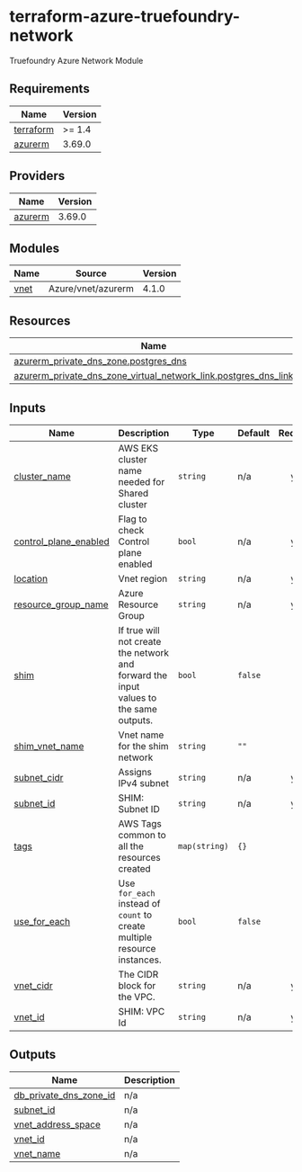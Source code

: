 # terraform-azure-truefoundry-network
Truefoundry Azure Network Module

<!-- BEGIN_TF_DOCS -->
## Requirements

| Name | Version |
|------|---------|
| <a name="requirement_terraform"></a> [terraform](#requirement\_terraform) | >= 1.4 |
| <a name="requirement_azurerm"></a> [azurerm](#requirement\_azurerm) | 3.69.0 |

## Providers

| Name | Version |
|------|---------|
| <a name="provider_azurerm"></a> [azurerm](#provider\_azurerm) | 3.69.0 |

## Modules

| Name | Source | Version |
|------|--------|---------|
| <a name="module_vnet"></a> [vnet](#module\_vnet) | Azure/vnet/azurerm | 4.1.0 |

## Resources

| Name | Type |
|------|------|
| [azurerm_private_dns_zone.postgres_dns](https://registry.terraform.io/providers/hashicorp/azurerm/3.69.0/docs/resources/private_dns_zone) | resource |
| [azurerm_private_dns_zone_virtual_network_link.postgres_dns_link](https://registry.terraform.io/providers/hashicorp/azurerm/3.69.0/docs/resources/private_dns_zone_virtual_network_link) | resource |

## Inputs

| Name | Description | Type | Default | Required |
|------|-------------|------|---------|:--------:|
| <a name="input_cluster_name"></a> [cluster\_name](#input\_cluster\_name) | AWS EKS cluster name needed for Shared cluster | `string` | n/a | yes |
| <a name="input_control_plane_enabled"></a> [control\_plane\_enabled](#input\_control\_plane\_enabled) | Flag to check Control plane enabled | `bool` | n/a | yes |
| <a name="input_location"></a> [location](#input\_location) | Vnet region | `string` | n/a | yes |
| <a name="input_resource_group_name"></a> [resource\_group\_name](#input\_resource\_group\_name) | Azure Resource Group | `string` | n/a | yes |
| <a name="input_shim"></a> [shim](#input\_shim) | If true will not create the network and forward the input values to the same outputs. | `bool` | `false` | no |
| <a name="input_shim_vnet_name"></a> [shim\_vnet\_name](#input\_shim\_vnet\_name) | Vnet name for the shim network | `string` | `""` | no |
| <a name="input_subnet_cidr"></a> [subnet\_cidr](#input\_subnet\_cidr) | Assigns IPv4 subnet | `string` | n/a | yes |
| <a name="input_subnet_id"></a> [subnet\_id](#input\_subnet\_id) | SHIM: Subnet ID | `string` | n/a | yes |
| <a name="input_tags"></a> [tags](#input\_tags) | AWS Tags common to all the resources created | `map(string)` | `{}` | no |
| <a name="input_use_for_each"></a> [use\_for\_each](#input\_use\_for\_each) | Use `for_each` instead of `count` to create multiple resource instances. | `bool` | `false` | no |
| <a name="input_vnet_cidr"></a> [vnet\_cidr](#input\_vnet\_cidr) | The CIDR block for the VPC. | `string` | n/a | yes |
| <a name="input_vnet_id"></a> [vnet\_id](#input\_vnet\_id) | SHIM: VPC Id | `string` | n/a | yes |

## Outputs

| Name | Description |
|------|-------------|
| <a name="output_db_private_dns_zone_id"></a> [db\_private\_dns\_zone\_id](#output\_db\_private\_dns\_zone\_id) | n/a |
| <a name="output_subnet_id"></a> [subnet\_id](#output\_subnet\_id) | n/a |
| <a name="output_vnet_address_space"></a> [vnet\_address\_space](#output\_vnet\_address\_space) | n/a |
| <a name="output_vnet_id"></a> [vnet\_id](#output\_vnet\_id) | n/a |
| <a name="output_vnet_name"></a> [vnet\_name](#output\_vnet\_name) | n/a |
<!-- END_TF_DOCS -->